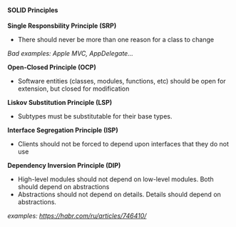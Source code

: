 #### SOLID Principles

**Single Responsbility Principle (SRP)**
- There should never be more than one reason for a class to change

*Bad examples: Apple MVC, AppDelegate...*

**Open-Closed Principle (OCP)**
- Software entities (classes, modules, functions, etc) should be open for extension, but closed for modification

**Liskov Substitution Principle (LSP)**
- Subtypes must be substitutable for their base types.

**Interface Segregation Principle (ISP)**
- Clients should not be forced to depend upon interfaces that they do not use

**Dependency Inversion Principle (DIP)**
- High-level modules should not depend on low-level modules. Both should depend on abstractions
- ﻿Abstractions should not depend on details. Details should depend on abstractions.

*examples: https://habr.com/ru/articles/746410/*
